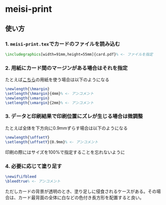 # meisi-print

## 使い方

### 1. `meisi-print.tex`でカードのファイルを読み込む

```latex
\includegraphics[width=91mm,height=55mm]{card.pdf}% <- ファイルを指定
```

### 2. 用紙にカード間のマージンがある場合はそれを指定

たとえば[こちら](https://www.a-one.co.jp/product/search/detail.php?id=51678)の用紙を使う場合は以下のようになる

```latex
\newlength{\hmargin}
\setlength{\hmargin}{4mm}% <- アンコメント
\newlength{\vmargin}
\setlength{\vmargin}{2mm}% <- アンコメント
```

### 3. データと印刷結果で印刷位置にズレが生じる場合は微調整

たとえば全体を下方向に0.9mmずらす場合は以下のようになる

```latex
\newlength{\offsetY}
\setlength{\offsetY}{0.9mm}% <- アンコメント
```

印刷の際にはサイズを100%で指定することを忘れないように

### 4. 必要に応じて塗り足す

```latex
\newif\ifbleed
\bleedtrue% <- アンコメント
```

ただしカードの背景が透明のとき、塗り足しに侵食されるケースがある。その場合は、カード最背面の全体に白などの色付き長方形を配置すると良い。
